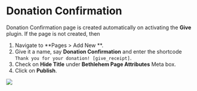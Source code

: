 # Donation Confirmation

Donation Confirmation page is created automatically on activating the **Give** plugin. If the page is not created, then

1. Navigate to **Pages > Add New **.
2. Give it a name, say **Donation Confirmation** and enter the shortcode `Thank you for your donation! [give_receipt]`.
3. Check on **Hide Title** under **Bethlehem Page Attributes** Meta box.
4. Click on **Publish**.

![](http://transvelo.github.io/docs/bethlehem/images/page-donation-confirmation.png)
